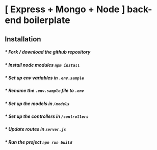 # [ Express + Mongo + Node ] back-end boilerplate

## Installation

##### * Fork / download the github repository

##### * Install node modules ``npm install``

##### * Set up env variables in ``.env.sample`` 

##### * Rename the ``.env.sample`` file to ``.env``

##### * Set up the models in ``/models``

##### * Set up the controllers in ``/controllers``

##### * Update routes in ``server.js``

##### * Run the project ``npn run build``
